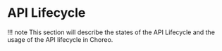# API Lifecycle

!!! note
    This section will describe the states of the API Lifecycle and the usage of the API lifecycle in Choreo. 
